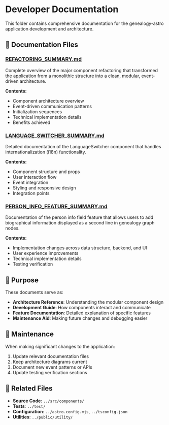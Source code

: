 # Developer Documentation

This folder contains comprehensive documentation for the genealogy-astro application development and architecture.

## 📁 Documentation Files

### [REFACTORING_SUMMARY.md](./REFACTORING_SUMMARY.md)

Complete overview of the major component refactoring that transformed the application from a monolithic structure into a clean, modular, event-driven architecture.

**Contents:**

- Component architecture overview
- Event-driven communication patterns
- Initialization sequences
- Technical implementation details
- Benefits achieved

### [LANGUAGE_SWITCHER_SUMMARY.md](./LANGUAGE_SWITCHER_SUMMARY.md)

Detailed documentation of the LanguageSwitcher component that handles internationalization (i18n) functionality.

**Contents:**

- Component structure and props
- User interaction flow
- Event integration
- Styling and responsive design
- Integration points

### [PERSON_INFO_FEATURE_SUMMARY.md](./PERSON_INFO_FEATURE_SUMMARY.md)

Documentation of the person info field feature that allows users to add biographical information displayed as a second line in genealogy graph nodes.

**Contents:**

- Implementation changes across data structure, backend, and UI
- User experience improvements
- Technical implementation details
- Testing verification

## 🎯 Purpose

These documents serve as:

- **Architecture Reference**: Understanding the modular component design
- **Development Guide**: How components interact and communicate
- **Feature Documentation**: Detailed explanation of specific features
- **Maintenance Aid**: Making future changes and debugging easier

## 📝 Maintenance

When making significant changes to the application:

1. Update relevant documentation files
2. Keep architecture diagrams current
3. Document new event patterns or APIs
4. Update testing verification sections

## 🔗 Related Files

- **Source Code**: `../src/components/`
- **Tests**: `../test/`
- **Configuration**: `../astro.config.mjs`, `../tsconfig.json`
- **Utilities**: `../public/utility/`
